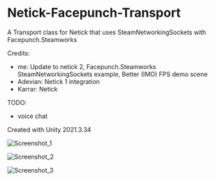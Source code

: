 # Netick-Facepunch-Transport
 A Transport class for Netick that uses SteamNetworkingSockets with Facepunch.Steamworks
 
 Credits: 
  - me: Update to netick 2, Facepunch.Steamworks SteamNetworkingSockets example, Better (IMO) FPS demo scene
  - Adevian: Netick 1 integration
  - Karrar: Netick
 
 TODO:
  - voice chat
 
 Created with Unity 2021.3.34
 
![Screenshot_1](https://user-images.githubusercontent.com/59656122/211421510-d57db421-8b6c-4cd2-8d67-5304a0a71bb5.png)

![Screenshot_2](https://user-images.githubusercontent.com/59656122/211421790-85109680-e461-4908-8463-4dff441b56cb.png)

![Screenshot_3](https://user-images.githubusercontent.com/59656122/211423166-1cfd4437-ddd7-4dac-aa58-225e15d917e8.png)
